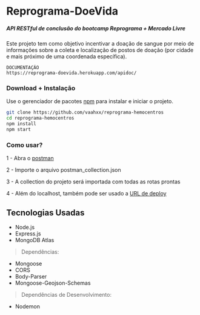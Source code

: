 # Reprograma-DoeVida

##### API RESTful de conclusão do bootcamp Reprograma + Mercado Livre 
Este projeto tem como objetivo incentivar a doação de sangue por meio de informações sobre a coleta e localização de postos de doação (por cidade e mais próximo de uma coordenada específica).


```
DOCUMENTAÇÃO
https://reprograma-doevida.herokuapp.com/apidoc/
```

### Download + Instalação

Use o gerenciador de pacotes [npm](https://www.npmjs.com/get-npm) para instalar e iniciar o projeto.

```bash
git clone https://github.com/vaahxx/reprograma-hemocentros
cd reprograma-hemocentros
npm install
npm start
```

### Como usar?

1 - Abra o [postman](https://www.getpostman.com/downloads/)

2 - Importe o arquivo postman_collection.json

3 - A collection do projeto será importada com todas as rotas prontas 

4 - Além do localhost, também pode ser usado a [URL de deploy](https://reprograma-doevida.herokuapp.com/hemocentros) 


## Tecnologias Usadas
- Node.js
- Express.js
- MongoDB Atlas
> Dependências:
- Mongoose
- CORS
- Body-Parser
- Mongoose-Geojson-Schemas
> Dependências de Desenvolvimento:
- Nodemon
